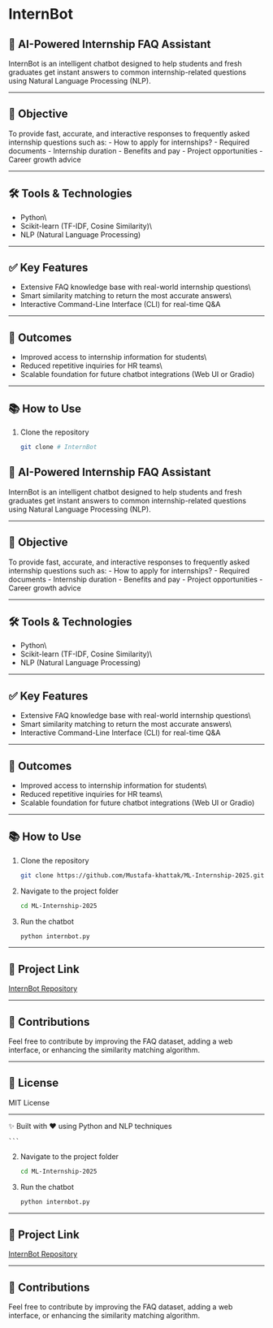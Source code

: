 # InternBot

## 🤖 AI-Powered Internship FAQ Assistant

InternBot is an intelligent chatbot designed to help students and fresh
graduates get instant answers to common internship-related questions
using Natural Language Processing (NLP).

------------------------------------------------------------------------

## 🎯 Objective

To provide fast, accurate, and interactive responses to frequently asked
internship questions such as: - How to apply for internships? - Required
documents - Internship duration - Benefits and pay - Project
opportunities - Career growth advice

------------------------------------------------------------------------

## 🛠️ Tools & Technologies

-   Python\
-   Scikit-learn (TF-IDF, Cosine Similarity)\
-   NLP (Natural Language Processing)

------------------------------------------------------------------------

## ✅ Key Features

-   Extensive FAQ knowledge base with real-world internship questions\
-   Smart similarity matching to return the most accurate answers\
-   Interactive Command-Line Interface (CLI) for real-time Q&A

------------------------------------------------------------------------

## 🚀 Outcomes

-   Improved access to internship information for students\
-   Reduced repetitive inquiries for HR teams\
-   Scalable foundation for future chatbot integrations (Web UI or
    Gradio)

------------------------------------------------------------------------

## 📚 How to Use

1.  Clone the repository

    ``` bash
    git clone # InternBot

## 🤖 AI-Powered Internship FAQ Assistant

InternBot is an intelligent chatbot designed to help students and fresh
graduates get instant answers to common internship-related questions
using Natural Language Processing (NLP).

------------------------------------------------------------------------

## 🎯 Objective

To provide fast, accurate, and interactive responses to frequently asked
internship questions such as: - How to apply for internships? - Required
documents - Internship duration - Benefits and pay - Project
opportunities - Career growth advice

------------------------------------------------------------------------

## 🛠️ Tools & Technologies

-   Python\
-   Scikit-learn (TF-IDF, Cosine Similarity)\
-   NLP (Natural Language Processing)

------------------------------------------------------------------------

## ✅ Key Features

-   Extensive FAQ knowledge base with real-world internship questions\
-   Smart similarity matching to return the most accurate answers\
-   Interactive Command-Line Interface (CLI) for real-time Q&A

------------------------------------------------------------------------

## 🚀 Outcomes

-   Improved access to internship information for students\
-   Reduced repetitive inquiries for HR teams\
-   Scalable foundation for future chatbot integrations (Web UI or
    Gradio)

------------------------------------------------------------------------

## 📚 How to Use

1.  Clone the repository

    ``` bash
    git clone https://github.com/Mustafa-khattak/ML-Internship-2025.git
    ```

2.  Navigate to the project folder

    ``` bash
    cd ML-Internship-2025
    ```

3.  Run the chatbot

    ``` bash
    python internbot.py
    ```

------------------------------------------------------------------------

## 🔗 Project Link

[InternBot
Repository](https://github.com/224G5A3312/InternBot.git)

------------------------------------------------------------------------

## 🙌 Contributions

Feel free to contribute by improving the FAQ dataset, adding a web
interface, or enhancing the similarity matching algorithm.

------------------------------------------------------------------------

## 📄 License

MIT License

------------------------------------------------------------------------

✨ Built with ❤️ using Python and NLP techniques

    ```

2.  Navigate to the project folder

    ``` bash
    cd ML-Internship-2025
    ```

3.  Run the chatbot

    ``` bash
    python internbot.py
    ```

------------------------------------------------------------------------

## 🔗 Project Link

[InternBot
Repository](https://github.com/224G5A3312/InternBot.git)

------------------------------------------------------------------------

## 🙌 Contributions

Feel free to contribute by improving the FAQ dataset, adding a web
interface, or enhancing the similarity matching algorithm.

